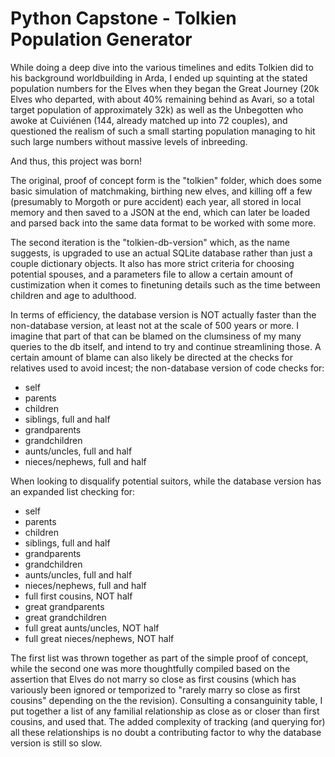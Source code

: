 # Python Capstone - Tolkien Population Generator

While doing a deep dive into the various timelines and edits Tolkien did to his background worldbuilding in Arda, I ended up squinting at the stated population numbers for the Elves when they began the Great Journey (20k Elves who departed, with about 40% remaining behind as Avari, so a total target population of approximately 32k) as well as the Unbegotten who awoke at Cuiviénen (144, already matched up into 72 couples), and questioned the realism of such a small starting population managing to hit such large numbers without massive levels of inbreeding.

And thus, this project was born!

The original, proof of concept form is the "tolkien" folder, which does some basic simulation of matchmaking, birthing new elves, and killing off a few (presumably to Morgoth or pure accident) each year, all stored in local memory and then saved to a JSON at the end, which can later be loaded and parsed back into the same data format to be worked with some more.

The second iteration is the "tolkien-db-version" which, as the name suggests, is upgraded to use an actual SQLite database rather than just a couple dictionary objects. It also has more strict criteria for choosing potential spouses, and a parameters file to allow a certain amount of custimization when it comes to finetuning details such as the time between children and age to adulthood. 

In terms of efficiency, the database version is NOT actually faster than the non-database version, at least not at the scale of 500 years or more. I imagine that part of that can be blamed on the clumsiness of my many queries to the db itself, and intend to try and continue streamlining those. A certain amount of blame can also likely be directed at the checks for relatives used to avoid incest; the non-database version of code checks for:
- self
- parents
- children
- siblings, full and half
- grandparents
- grandchildren
- aunts/uncles, full and half
- nieces/nephews, full and half

When looking to disqualify potential suitors, while the database version has an expanded list checking for:
- self
- parents
- children
- siblings, full and half
- grandparents
- grandchildren
- aunts/uncles, full and half
- nieces/nephews, full and half
- full first cousins, NOT half
- great grandparents
- great grandchildren
- full great aunts/uncles, NOT half
- full great nieces/nephews, NOT half

The first list was thrown together as part of the simple proof of concept, while the second one was more thoughtfully compiled based on the assertion that Elves do not marry so close as first cousins (which has variously been ignored or temporized to "rarely marry so close as first cousins" depending on the the revision). Consulting a consanguinity table, I put together a list of any familial relationship as close as or closer than first cousins, and used that. The added complexity of tracking (and querying for) all these relationships is no doubt a contributing factor to why the database version is still so slow.
